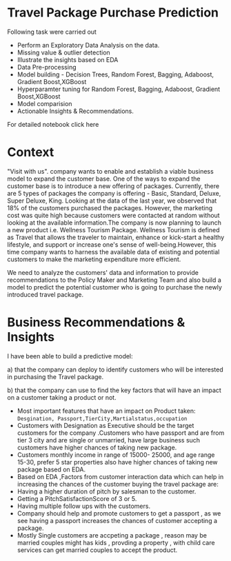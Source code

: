 # Travel Package Purchase Prediction


Following task were carried out

- Perform an Exploratory Data Analysis on the data.
- Missing value & outlier detection
- Illustrate the insights based on EDA
- Data Pre-processing
- Model building - Decision Trees, Random Forest, Bagging, Adaboost, Gradient Boost,XGBoost
- Hyperparamter tuning  for  Random Forest, Bagging, Adaboost, Gradient Boost,XGBoost
- Model comparision
- Actionable Insights & Recommendations.

For detailed notebook click here

# Context
"Visit with us". company wants to enable and establish a viable business model to expand the customer base. One of the ways to expand the customer base is to introduce a new offering of packages. Currently, there are 5 types of packages the company is offering - Basic, Standard, Deluxe, Super Deluxe, King. Looking at the data of the last year, we observed that 18% of the customers purchased the packages. However, the marketing cost was quite high because customers were contacted at random without looking at the available information.The company is now planning to launch a new product i.e. Wellness Tourism Package. Wellness Tourism is defined as Travel that allows the traveler to maintain, enhance or kick-start a healthy lifestyle, and support or increase one's sense of well-being.However, this time company wants to harness the available data of existing and potential customers to make the marketing expenditure more efficient.

We need to analyze the customers' data and information to provide recommendations to the Policy Maker and Marketing Team and also build a model to predict the potential customer who is going to purchase the newly introduced travel package.


# Business Recommendations & Insights
I have been able to build a predictive model:

a) that the company can deploy to identify customers who will be interested in purchasing the Travel package.

b) that the company can use to find the key factors that will have an impact on a customer taking a product or not.

- Most important features that have an impact on Product taken: `Desgination, Passport,TierCity,Martialstatus,occupation`
- Customers with Designation as Executive should be the target customers for the company .Customers who have passport and are from tier 3 city and are single or unmarried, have large business such customers have higher chances of taking new package.
- Customers monthly income in range of 15000- 25000, and age range 15-30, prefer 5 star properties also have higher chances of taking new package based on EDA.
- Based on EDA ,Factors from customer interaction data which can help in increasing the chances of the customer buying the travel package are:
- Having a higher duration of pitch by salesman to the customer.
- Getting a PitchSatisfactionScore of 3 or 5.
- Having multiple follow ups with the customers.
- Company should help and promote customers to get a passport , as we see having a passport increases the chances of customer accepting a package.
- Mostly Single customers are accpeting a package , reason may be married couples might has kids , provding a property , with child care services can get married couples to accept the product.
